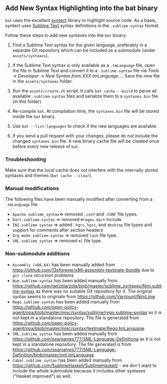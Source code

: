 ## Add New Syntax Highlighting into the bat binary

`bat` uses the excellent [syntect](https://github.com/trishume/syntect) library to highlight source
code. As a basis, syntect uses [Sublime Text](https://www.sublimetext.com/) syntax definitions
in the `.sublime-syntax` format.

Follow these steps to add new syntaxes into the `bat` binary:

1. Find a Sublime Text syntax for the given language, preferably in a separate Git repository
   which can be included as a submodule (under `assets/syntaxes`).

2. If the Sublime Text syntax is only available as a `.tmLanguage` file, open the file in
   Sublime Text and convert it to a `.sublime-syntax` file via *Tools* -> *Developer* ->
   *New Syntax from XXX.tmLanguage...*. Save the new file in the `assets/syntaxes` folder.

3. Run the `assets/create.sh` script. It calls `bat cache --build` to parse all available
   `.sublime-syntax` files and serialize them to a `syntaxes.bin` file (in this folder).

4. Re-compile `bat`. At compilation time, the `syntaxes.bin` file will be stored inside the
   `bat` binary.

5. Use `bat --list-languages` to check if the new languages are available.

6. If you send a pull request with your changes, please do *not* include the changed `syntaxes.bin`
   file. A new binary cache file will be created once before every new release of `bat`.

### Troubleshooting

Make sure that the local cache does not interfere with the internally stored syntaxes and
themes (`bat cache --clear`).

### Manual modifications

The following files have been manually modified after converting from a `.tmLanguage` file:

* `Apache.sublime_syntax`=> removed `.conf` and `.CONF` file types.
* `Dart.sublime-syntax` => removed `#regex.dart` include.
* `INI.sublime-syntax` => added `.hgrc`, `hgrc`, and `desktop` file types and support for comments after section headers
* `Org mode.sublime-syntax` => removed `task` file type.
* `SML.sublime_syntax` => removed `ml` file type.

### Non-submodule additions

* `Assembly (x86_64)` has been manually added from https://github.com/13xforever/x86-assembly-textmate-bundle due to `git clone` recursion problems
* `Nim.sublime-syntax` has been added manually from https://github.com/getzola/zola/blob/master/sublime_syntaxes/Nim.sublime-syntax as there was no suitable Git repository for it. The original syntax seems to originate from https://github.com/Varriount/NimLime
* `Rego.sublime-syntax` has been added manually from https://github.com/open-policy-agent/opa/blob/master/misc/syntax/sublime/rego.sublime-syntax
   as it is not kept in a standalone repository. The file is generated from
   https://github.com/open-policy-agent/opa/blob/master/misc/syntax/textmate/Rego.tmLanguage
* `SML.sublime_syntax` has been added manually from
   https://github.com/seanjames777/SML-Language-Definitiona as it is not
   kept in a standalone repository. The file generated is from
   https://github.com/seanjames777/SML-Language-Definition/blob/master/sml.tmLanguage
* `Cabal.sublime_syntax` has been added manually from
  https://github.com/SublimeHaskell/SublimeHaskell/ - we don't want to include the whole submodule because it includes other syntaxes ("Haskell improved") as well.
